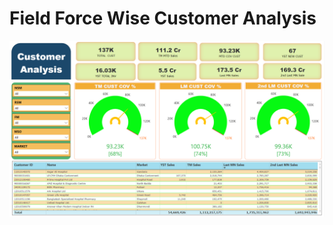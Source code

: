 # Field Force Wise Customer Analysis 

![alt text](https://github.com/RoyelBee/customer_analysis_power_bi_report/blob/main/customer_amalysis.png)
